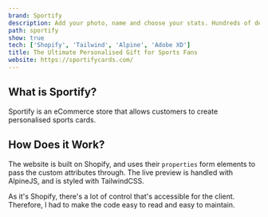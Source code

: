 ```yaml
---
brand: Sportify
description: Add your photo, name and choose your stats. Hundreds of designs to choose from.
path: sportify
show: true
tech: ['Shopify', 'Tailwind', 'Alpine', 'Adobe XD']
title: The Ultimate Personalised Gift for Sports Fans
website: https://sportifycards.com/
---
```


## What is Sportify?

Sportify is an eCommerce store that allows customers to create personalised sports cards.

## How Does it Work?

The website is built on Shopify, and uses their `properties` form elements to pass the custom attributes through. The live preview is handled with AlpineJS, and is styled with TailwindCSS.

As it's Shopify, there's a lot of control that's accessible for the client. Therefore, I had to make the code easy to read and easy to maintain.
